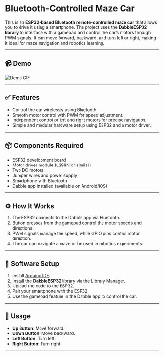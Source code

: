 # Bluetooth-Controlled Maze Car

This is an **ESP32-based Bluetooth remote-controlled maze car** that allows you to drive it using a smartphone. The project uses the **DabbleESP32 library** to interface with a gamepad and control the car’s motors through PWM signals. It can move forward, backward, and turn left or right, making it ideal for maze navigation and robotics learning.

---

## 📹 Demo

![Demo GIF]([https://github.com/shettymahindra-l/Remote-controlled-Maze-Car/blob/7eb82bda9d149f623f12533d393f6a1ad6b19d3e/maze%20car.gif](https://github.com/shettymahindra-l/Remote-controlled-Maze-Car/blob/bf880e09a704898a562e5b0855dfd9027b57b596/Maze%20Car.gif))


---

## ✅ Features

- Control the car wirelessly using Bluetooth.
- Smooth motor control with PWM for speed adjustment.
- Independent control of left and right motors for precise navigation.
- Simple and modular hardware setup using ESP32 and a motor driver.

---

## 📦 Components Required

- ESP32 development board  
- Motor driver module (L298N or similar)  
- Two DC motors  
- Jumper wires and power supply  
- Smartphone with Bluetooth  
- Dabble app installed (available on Android/iOS)

---

## ⚙ How It Works

1. The ESP32 connects to the Dabble app via Bluetooth.
2. Button presses from the gamepad control the motor speeds and directions.
3. PWM signals manage the speed, while GPIO pins control motor direction.
4. The car can navigate a maze or be used in robotics experiments.

---

## 📂 Software Setup

1. Install [Arduino IDE](https://www.arduino.cc/en/software).
2. Install the **DabbleESP32** library via the Library Manager.
3. Upload the code to the ESP32.
4. Pair your smartphone with the ESP32.
5. Use the gamepad feature in the Dabble app to control the car.

---

## 📖 Usage

- **Up Button**: Move forward.
- **Down Button**: Move backward.
- **Left Button**: Turn left.
- **Right Button**: Turn right.

---
